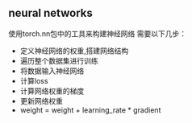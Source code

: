 ## neural networks
使用torch.nn包中的工具来构建神经网络 需要以下几步：

* 定义神经网络的权重,搭建网络结构
* 遍历整个数据集进行训练
* 将数据输入神经网络
* 计算loss
* 计算网络权重的梯度
* 更新网络权重
* weight = weight + learning_rate * gradient